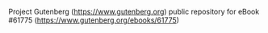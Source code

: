 Project Gutenberg (https://www.gutenberg.org) public repository for eBook #61775 (https://www.gutenberg.org/ebooks/61775)
